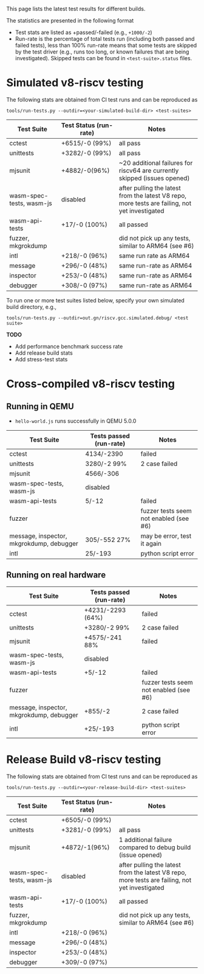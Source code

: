 This page lists the latest test results for different builds.

The statistics are presented in the following format
- Test stats are listed as +passed/-failed (e.g., `+1000/-2`)
- Run-rate is the percentage of total tests run (including both passed and failed tests), less than 100% run-rate means that some tests are skipped by the test driver (e.g., runs too long, or known failures that are being investigated). Skipped tests can be found in `<test-suite>.status` files.

# Simulated v8-riscv testing

The following stats are obtained from CI test runs and can be reproduced as
```
tools/run-tests.py --outdir=<your-simulated-build-dir> <test-suites>
```


| Test Suite | Test Status (run-rate)| Notes |
| - | - | - |
| cctest | +6515/-0 (99%) | all pass |
| unittests | +3282/-0 (99%) | all pass |
| mjsunit | +4882/-0(96%) | ~20 additional failures for riscv64 are currently skipped (issues opened)|
| wasm-spec-tests, wasm-js | disabled | after pulling the latest from the latest V8 repo, more tests are failing, not yet investigated  |
| wasm-api-tests | +17/-0 (100%) | all passed |
| fuzzer, mkgrokdump | | did not pick up any tests, similar to ARM64 (see #6)|
| intl | +218/-0 (96%) | same run rate as ARM64 |
| message | +296/-0 (48%) | same run-rate as ARM64 |
| inspector | +253/-0 (48%) | same run-rate as ARM64 |
| debugger | +308/-0 (97%) | same run-rate as ARM64 |

To run one or more test suites listed below, specify your own simulated build directory, e.g.,
```
tools/run-tests.py --outdir=out.gn/riscv.gcc.simulated.debug/ <test suite>
```

**TODO**
- Add performance benchmark success rate
- Add release build stats
- Add stress-test stats

# Cross-compiled v8-riscv testing

## Running in QEMU

- `hello-world.js` runs successfully in QEMU 5.0.0

| Test Suite | Tests passed (run-rate)| Notes |
| - | - | - |
| cctest |4134/-2390|failed|
| unittests | 3280/-2 99%| 2 case failed|
| mjsunit | 4566/-306 | |
| wasm-spec-tests, wasm-js | disabled | |
| wasm-api-tests |5/-12|failed|
| fuzzer | | fuzzer tests seem not enabled (see #6)|
| message, inspector, mkgrokdump, debugger |305/-552 27%|may be error, test it again|
|intl|25/-193|python script error|

## Running on real hardware 

| Test Suite | Tests passed (run-rate)| Notes |
| - | - | - |
| cctest | +4231/-2293 (64%)|failed|
| unittests | +3280/-2 99%| 2 case failed |
| mjsunit | +4575/-241 88%|failed |
| wasm-spec-tests, wasm-js | disabled | |
| wasm-api-tests |+5/-12|failed |
| fuzzer | | fuzzer tests seem not enabled (see #6)|
| message, inspector, mkgrokdump, debugger |+855/-2|2 case failed|
|intl|+25/-193|python script error|


# Release Build v8-riscv testing

The following stats are obtained from CI test runs and can be reproduced as
```
tools/run-tests.py --outdir=<your-release-build-dir> <test-suites>
```

| Test Suite | Test Status (run-rate)| Notes |
| - | - | - |
| cctest | +6505/-0 (99%) | |
| unittests | +3281/-0 (99%) | all pass |
| mjsunit | +4872/-1(96%) | 1 additional failure compared to debug build (issue opened) |
| wasm-spec-tests, wasm-js | disabled | after pulling the latest from the latest V8 repo, more tests are failing, not yet investigated  |
| wasm-api-tests | +17/-0 (100%) | all passed |
| fuzzer, mkgrokdump | | did not pick up any tests, similar to ARM64 (see #6)|
| intl | +218/-0 (96%) | |
| message | +296/-0 (48%) | |
| inspector | +253/-0 (48%) | |
| debugger | +309/-0 (97%) | |